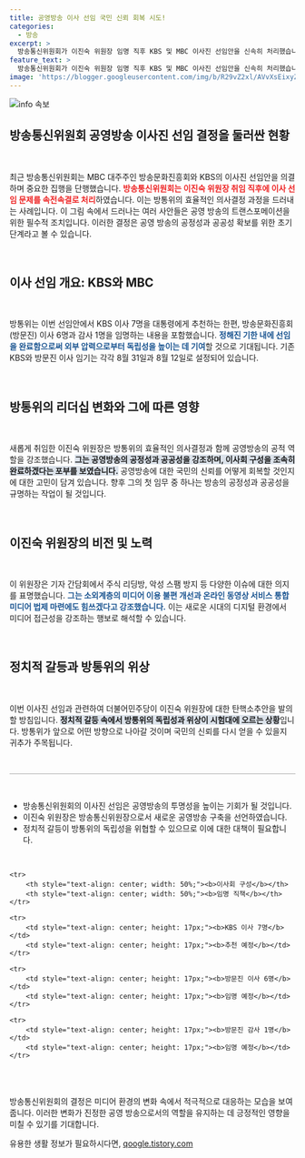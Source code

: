```yaml
---
title: 공영방송 이사 선임 국민 신뢰 회복 시도!
categories:
  - 방송
excerpt: >
  방송통신위원회가 이진숙 위원장 임명 직후 KBS 및 MBC 이사진 선임안을 신속히 처리했습니다. 이 위원장은 공영방송의 공정성과 신뢰 회복을 다짐했지만, 민주당은 탄핵소추안을 발의할 예정입니다.
feature_text: >
  방송통신위원회가 이진숙 위원장 임명 직후 KBS 및 MBC 이사진 선임안을 신속히 처리했습니다. 이 위원장은 공영방송의 공정성과 신뢰 회복을 다짐했지만, 민주당은 탄핵소추안을 발의할 예정입니다.
image: 'https://blogger.googleusercontent.com/img/b/R29vZ2xl/AVvXsEixyZcFfHzMRdzZMjFBmAUKJYCLCGyLL1o632UiGVXcaFdKo_bkvkuCioo0uUKlGfBVcT3P84aROyZIXSBEx3Aw5nCQ3pTgDom1WDC4m8eifvWiAmWEEVb4x6G_l8C0QH225ldMjyaFvpxGEBGNO37VmDTDMHGhJPq73UglMfDca1-0aw/s1600/blogspot.png'
---
```


<p><img src="https://blogger.googleusercontent.com/img/b/R29vZ2xl/AVvXsEixyZcFfHzMRdzZMjFBmAUKJYCLCGyLL1o632UiGVXcaFdKo_bkvkuCioo0uUKlGfBVcT3P84aROyZIXSBEx3Aw5nCQ3pTgDom1WDC4m8eifvWiAmWEEVb4x6G_l8C0QH225ldMjyaFvpxGEBGNO37VmDTDMHGhJPq73UglMfDca1-0aw/s1600/blogspot.png" alt="info 속보" /></p>

<h2 data-ke-size="size26">방송통신위원회 공영방송 이사진 선임 결정을 둘러싼 현황</h2>

<p data-ke-size="size16">&nbsp;</p>

<p>최근 방송통신위원회는 MBC 대주주인 방송문화진흥회와 KBS의 이사진 선임안을 의결하며 중요한 집행을 단행했습니다. <b><span style="color: #ee2323;">방송통신위원회는 이진숙 위원장 취임 직후에 이사 선임 문제를 속전속결로 처리</span></b>하였습니다. 이는 방통위의 효율적인 의사결정 과정을 드러내는 사례입니다. 이 그림 속에서 드러나는 여러 사안들은 공영 방송의 트랜스포메이션을 위한 필수적 조치입니다. 이러한 결정은 공영 방송의 공정성과 공공성 확보를 위한 초기 단계라고 볼 수 있습니다. </p>

<p data-ke-size="size16">&nbsp;</p>

<h2 data-ke-size="size26">이사 선임 개요: KBS와 MBC</h2>

<p data-ke-size="size16">&nbsp;</p>

<p>방통위는 이번 선임안에서 KBS 이사 7명을 대통령에게 추천하는 한편, 방송문화진흥회(방문진) 이사 6명과 감사 1명을 임명하는 내용을 포함했습니다. <b><span style="color: #1a5490;">정해진 기한 내에 선임을 완료함으로써 외부 압력으로부터 독립성을 높이는 데 기여</span></b>할 것으로 기대됩니다. 기존 KBS와 방문진 이사 임기는 각각 8월 31일과 8월 12일로 설정되어 있습니다.</p>

<p data-ke-size="size16">&nbsp;</p>

<h2 data-ke-size="size26">방통위의 리더십 변화와 그에 따른 영향</h2>

<p data-ke-size="size16">&nbsp;</p>

<p>새롭게 취임한 이진숙 위원장은 방통위의 효율적인 의사결정과 함께 공영방송의 공적 역할을 강조했습니다. <b><span style="background-color: #21538527;">그는 공영방송의 공정성과 공공성을 강조하며, 이사회 구성을 조속히 완료하겠다는 포부를 보였습니다.</span></b> 공영방송에 대한 국민의 신뢰를 어떻게 회복할 것인지에 대한 고민이 담겨 있습니다. 향후 그의 첫 임무 중 하나는 방송의 공정성과 공공성을 규명하는 작업이 될 것입니다.</p>

<p data-ke-size="size16">&nbsp;</p>

<h2 data-ke-size="size26">이진숙 위원장의 비전 및 노력</h2>

<p data-ke-size="size16">&nbsp;</p>

<p>이 위원장은 기자 간담회에서 주식 리딩방, 악성 스팸 방지 등 다양한 이슈에 대한 의지를 표명했습니다. <b><span style="color: #1a5490;">그는 소외계층의 미디어 이용 불편 개선과 온라인 동영상 서비스 통합 미디어 법제 마련에도 힘쓰겠다고 강조했습니다.</span></b> 이는 새로운 시대의 디지털 환경에서 미디어 접근성을 강조하는 행보로 해석할 수 있습니다.</p>

<p data-ke-size="size16">&nbsp;</p>

<h2 data-ke-size="size26">정치적 갈등과 방통위의 위상</h2>

<p data-ke-size="size16">&nbsp;</p>

<p>이번 이사진 선임과 관련하여 더불어민주당이 이진숙 위원장에 대한 탄핵소추안을 발의할 방침입니다. <b><span style="background-color: #21538527;">정치적 갈등 속에서 방통위의 독립성과 위상이 시험대에 오르는 상황</span></b>입니다. 방통위가 앞으로 어떤 방향으로 나아갈 것이며 국민의 신뢰를 다시 얻을 수 있을지 귀추가 주목됩니다. </p>

<p data-ke-size="size16">&nbsp;</p>

<hr style="height:1px; border:none; color:#aaa; background-color:#aaa;" />

<p data-ke-size="size16">&nbsp;</p>

<ul>
    <li>방송통신위원회의 이사진 선임은 공영방송의 투명성을 높이는 기회가 될 것입니다.</li>
    <li>이진숙 위원장은 방송통신위원장으로서 새로운 공영방송 구축을 선언하였습니다.</li>
    <li>정치적 갈등이 방통위의 독립성을 위협할 수 있으므로 이에 대한 대책이 필요합니다.</li>
</ul>

<p data-ke-size="size16">&nbsp;</p>

<table style="border-collapse: collapse; width: 100%;">

    <tr>
        <th style="text-align: center; width: 50%;"><b>이사회 구성</b></th>
        <th style="text-align: center; width: 50%;"><b>임명 직책</b></th>
    </tr>

    <tr>
        <td style="text-align: center; height: 17px;"><b>KBS 이사 7명</b></td>
        <td style="text-align: center; height: 17px;"><b>추천 예정</b></td>
    </tr>

    <tr>
        <td style="text-align: center; height: 17px;"><b>방문진 이사 6명</b></td>
        <td style="text-align: center; height: 17px;"><b>임명 예정</b></td>
    </tr>

    <tr>
        <td style="text-align: center; height: 17px;"><b>방문진 감사 1명</b></td>
        <td style="text-align: center; height: 17px;"><b>임명 예정</b></td>
    </tr>

</table>

<p data-ke-size="size16">&nbsp;</p>

<p>방송통신위원회의 결정은 미디어 환경의 변화 속에서 적극적으로 대응하는 모습을 보여줍니다. 이러한 변화가 진정한 공영 방송으로서의 역할을 유지하는 데 긍정적인 영향을 미칠 수 있기를 기대합니다.</p>
유용한 생활 정보가 필요하시다면, <a href="https://qoogle.tistory.com" rel="dofollow">qoogle.tistory.com</a>


